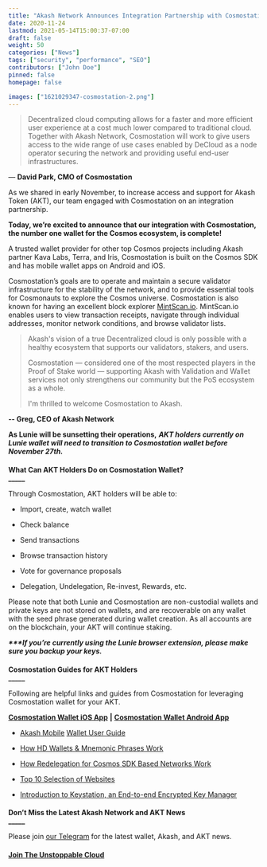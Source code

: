 ```yaml
---
title: "Akash Network Announces Integration Partnership with Cosmostation Wallet"
date: 2020-11-24
lastmod: 2021-05-14T15:00:37-07:00
draft: false
weight: 50
categories: ["News"]
tags: ["security", "performance", "SEO"]
contributors: ["John Doe"]
pinned: false
homepage: false

images: ["1621029347-cosmostation-2.png"]
---
```

> Decentralized cloud computing allows for a faster and more efficient user experience at a cost much lower compared to traditional cloud. Together with Akash Network, Cosmostation will work to give users access to the wide range of use cases enabled by DeCloud as a node operator securing the network and providing useful end-user infrastructures.

— **David Park, CMO of Cosmostation**

  
As we shared in early November, to increase access and support for Akash Token (AKT), our team engaged with Cosmostation on an integration partnership. 

**Today, we’re excited to announce that our integration with Cosmostation, the number one wallet for the Cosmos ecosystem, is complete!**

A trusted wallet provider for other top Cosmos projects including Akash partner Kava Labs, Terra, and Iris, Cosmostation is built on the Cosmos SDK and has mobile wallet apps on Android and iOS. 

Cosmostation’s goals are to operate and maintain a secure validator infrastructure for the stability of the network, and to provide essential tools for Cosmonauts to explore the Cosmos universe. Cosmostation is also known for having an excellent block explorer [MintScan.io](http://mintscan.io). MintScan.io enables users to view transaction receipts, navigate through individual addresses, monitor network conditions, and browse validator lists.

> Akash's vision of a true Decentralized cloud is only possible with a healthy ecosystem that supports our validators, stakers, and users. 
> 
> Cosmostation — considered one of the most respected players in the Proof of Stake world — supporting Akash with Validation and Wallet services not only strengthens our community but the PoS ecosystem as a whole. 
> 
> I'm thrilled to welcome Cosmostation to Akash.

**\-- Greg, CEO of Akash Network**

  
**As Lunie will be sunsetting their operations,** _**AKT holders currently on Lunie wallet will need to transition to Cosmostation wallet before November 27th.**_  

####   
**What Can AKT Holders Do on Cosmostation Wallet?**  
**\_\_\_\_\_**

Through Cosmostation, AKT holders will be able to:

*   Import, create, watch wallet
    
*   Check balance
    
*   Send transactions
    
*   Browse transaction history
    
*   Vote for governance proposals
    
*   Delegation, Undelegation, Re-invest, Rewards, etc.
    

Please note that both Lunie and Cosmostation are non-custodial wallets and private keys are not stored on wallets, and are recoverable on any wallet with the seed phrase generated during wallet creation. As all accounts are on the blockchain, your AKT will continue staking.

_**\*\*\*If you’re currently using the Lunie browser extension, please make sure you backup your keys.**_  

####   
**Cosmostation Guides for AKT Holders**  
**\_\_\_\_\_**

Following are helpful links and guides from Cosmostation for leveraging Cosmostation wallet for your AKT.

[**Cosmostation Wallet iOS App**](https://apps.apple.com/app/cosmostation/id1459830339) **|** [**Cosmostation Wallet Android App**](https://play.google.com/store/apps/details?id=wannabit.io.cosmostaion&hl)

*   [Akash Mobile](https://medium.com/cosmostation/how-to-create-your-personal-akash-network-akt-account-on-cosmostation-wallet-ios-android-web-16e51b568400%20(edited)) [Wallet User Guide](https://medium.com/cosmostation/how-to-create-your-personal-akash-network-akt-account-on-cosmostation-wallet-ios-android-web-16e51b568400)
    
*   [How HD Wallets & Mnemonic Phrases Work](https://medium.com/cosmostation/the-magic-behind-a-mnemonic-phrase-and-hd-wallets-let-us-explain-43d9c97f6098)
    
*   [How Redelegation for Cosmos SDK Based Networks Work](https://medium.com/cosmostation/what-you-need-to-know-about-cosmos-atom-redelegation-e45ca7da6fdf)
    
*   [Top 10 Selection of Websites](https://casinoofthekings.com/top-10-canadian-online-casinos/)
    
*   [Introduction to Keystation, an End-to-end Encrypted Key Manager](https://medium.com/cosmostation/introducing-keystation-end-to-end-encrypted-key-manager-for-dapps-built-with-the-cosmos-sdk-37dac753feb5)
    

####   
**Don’t Miss the Latest Akash Network and AKT News**  
**\_\_\_\_\_**

Please join [our Telegram](https://t.me/AkashNW) for the latest wallet, Akash, and AKT news.  
  

####   
[**Join The Unstoppable Cloud**](https://t.me/AkashNW)